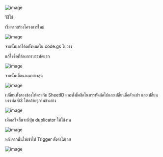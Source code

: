 ![image](https://github.com/yeoiugh8/Google-Sheets-File-Backup/assets/153898219/06775746-8d18-44c9-8834-5f0cd27861a8)


วิธีใช้

เริ่มจากสร้างโครงการใหม่

![image](https://github.com/yeoiugh8/Google-Sheets-File-Backup/assets/153898219/3687c869-8970-4c82-8066-3d57d128842b)

จากนั้นเอาโค้ดทั้งหมดใน code.gs ไปวาง

แก้ไขชื่อที่ต้องการบรรทัดแรก

![image](https://github.com/yeoiugh8/Google-Sheets-File-Backup/assets/153898219/d4a0db14-902c-4152-a5f0-e805de456026)

จากนั้นเลื่อนลงมาล่างสุด

![image](https://github.com/yeoiugh8/Google-Sheets-File-Backup/assets/153898219/b0125f91-12e0-4f63-9d7c-b7f63c2336b7)

เปลี่ยนทั้งสองช่องให้ตรงกับ SheetID และตั้งชื่อชีตในบรรทัดถัดไปและเปลี่ยนชื่อตัวแปร และเปลี่ยนบรรทัด 63 ให้คล้ายๆภาพข้างล่าง


![image](https://github.com/yeoiugh8/Google-Sheets-File-Backup/assets/153898219/cda99472-359f-4e3f-87e9-c4f28f797a30)



เมื่อเสร็จสิ้นจะมีปุ่ม duplicator ให้ใช้งาน

![image](https://github.com/yeoiugh8/Google-Sheets-File-Backup/assets/153898219/7755cbe0-9b20-44ed-9350-04c2d0d5825a)

หลังจากนั้นให้เข้าไป Trigger ตั้งค่าได้เลย

![image](https://github.com/yeoiugh8/Google-Sheets-File-Backup/assets/153898219/27f47393-13cf-4c39-81a2-e25ac7b14f9b)

